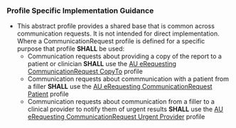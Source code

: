 
### Profile Specific Implementation Guidance
- This abstract profile provides a shared base that is common across communication requests. It is not intended for direct implementation. Where a CommunicationRequest profile is defined for a specific purpose that profile **SHALL** be used:
  - Communication requests about providing a copy of the report to a patient or clinician **SHALL** use the [AU eRequesting CommunicationRequest CopyTo](StructureDefinition-au-erequesting-communicationrequest-copyto.html) profile
  - Communication requests about commmunication with a patient from a filler **SHALL** use the [AU eRequesting CommunicationRequest Patient](StructureDefinition-au-erequesting-communicationrequest-patient.html) profile
  - Communication requests about communication from a filler to a clinical provider to notify them of urgent results **SHALL** use the [AU eRequesting CommunicationRequest Urgent Provider](StructureDefinition-au-erequesting-communicationrequest-urgentprovider.html) profile